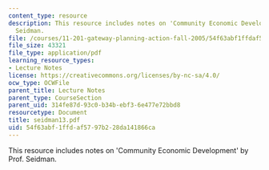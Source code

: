 ```yaml
---
content_type: resource
description: This resource includes notes on 'Community Economic Development' by Prof.
  Seidman.
file: /courses/11-201-gateway-planning-action-fall-2005/54f63abf1ffdaf5797b228da141866ca_seidman13.pdf
file_size: 43321
file_type: application/pdf
learning_resource_types:
- Lecture Notes
license: https://creativecommons.org/licenses/by-nc-sa/4.0/
ocw_type: OCWFile
parent_title: Lecture Notes
parent_type: CourseSection
parent_uid: 314fe87d-93c0-b34b-ebf3-6e477e72bbd8
resourcetype: Document
title: seidman13.pdf
uid: 54f63abf-1ffd-af57-97b2-28da141866ca
---
```

This resource includes notes on 'Community Economic Development' by Prof. Seidman.